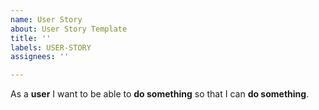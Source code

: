 ```yaml
---
name: User Story
about: User Story Template
title: ''
labels: USER-STORY
assignees: ''

---
```


As a **user** I want to be able to **do something** so that I can **do something**.

